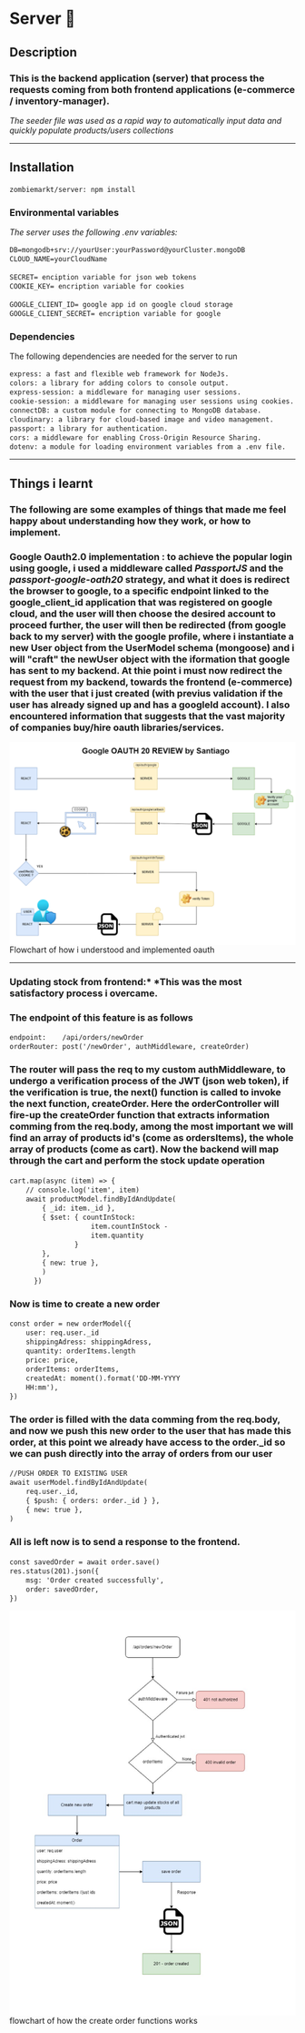 # Server 💾

## Description

### This is the backend application (server) that process the requests coming from both frontend applications (e-commerce / inventory-manager).

_The seeder file was used as a rapid way to automatically input data and quickly populate products/users collections_

---

## **Installation**

```
zombiemarkt/server: npm install
```

### **Environmental variables**

_The server uses the following .env variables:_

```
DB=mongodb+srv://yourUser:yourPassword@yourCluster.mongoDB
CLOUD_NAME=yourCloudName

SECRET= enciption variable for json web tokens
COOKIE_KEY= encription variable for cookies

GOOGLE_CLIENT_ID= google app id on google cloud storage
GOOGLE_CLIENT_SECRET= encription variable for google
```

### **Dependencies**

The following dependencies are needed for the server to run

```
express: a fast and flexible web framework for NodeJs.
colors: a library for adding colors to console output.
express-session: a middleware for managing user sessions.
cookie-session: a middleware for managing user sessions using cookies.
connectDB: a custom module for connecting to MongoDB database.
cloudinary: a library for cloud-based image and video management.
passport: a library for authentication.
cors: a middleware for enabling Cross-Origin Resource Sharing.
dotenv: a module for loading environment variables from a .env file.
```

---

## **Things i learnt**

### The following are some examples of things that made me feel happy about understanding how they work, or how to implement.

### **Google Oauth2.0 implementation** : to achieve the popular login using google, i used a middleware called _PassportJS_ and the _passport-google-oath20_ strategy, and what it does is redirect the browser to google, to a specific endpoint linked to the google_client_id application that was registered on google cloud, and the user will then choose the desired account to proceed further, the user will then be redirected (from google back to my server) with the google profile, where i instantiate a new User object from the UserModel schema (mongoose) and i will "craft" the newUser object with the iformation that google has sent to my backend. At thie point i must now redirect the request from my backend, towards the frontend (e-commerce) with the user that i just created (with previus validation if the user has already signed up and has a googleId account). **I also encountered information that suggests that the vast majority of companies buy/hire oauth libraries/services**.

<img src="https://raw.githubusercontent.com/santiagomanso/ZombieMarkt/main/FlowChart-Google-Oauth-20.drawio.png"
     alt="Google-Oauth-20"
     style="float: left; margin-right: 10px;" />

Flowchart of how i understood and implemented oauth

---

### **Updating stock from frontend**:\* \*This was the most satisfactory process i overcame.

### The endpoint of this feature is as follows

```
endpoint:    /api/orders/newOrder
orderRouter: post('/newOrder', authMiddleware, createOrder)
```

### The router will pass the req to my custom authMiddleware, to undergo a verification process of the JWT (json web token), if the verification is true, the next() function is called to invoke the next function, **createOrder**. Here the orderController will fire-up the createOrder function that extracts information comming from the req.body, among the most important we will find an array of products id's (come as **ordersItems**), the whole array of products (come as **cart**). Now the backend will map through the cart and perform the stock update operation

```
cart.map(async (item) => {
    // console.log('item', item)
    await productModel.findByIdAndUpdate(
        { _id: item._id },
        { $set: { countInStock:
                    item.countInStock -
                    item.quantity
                }
        },
        { new: true },
        )
      })
```

### Now is time to create a new order

```
const order = new orderModel({
    user: req.user._id
    shippingAdress: shippingAdress,
    quantity: orderItems.length
    price: price,
    orderItems: orderItems,
    createdAt: moment().format('DD-MM-YYYY
    HH:mm'),
})
```

### The order is filled with the data comming from the req.body, and now we push this new order to the user that has made this order, at this point we already have access to the order.\_id so we can push directly into the array of orders from our user

```
//PUSH ORDER TO EXISTING USER
await userModel.findByIdAndUpdate(
    req.user._id,
    { $push: { orders: order._id } },
    { new: true },
)
```

### All is left now is to send a response to the frontend.

```
const savedOrder = await order.save()
res.status(201).json({
    msg: 'Order created successfully',
    order: savedOrder,
})
```

<img src="https://raw.githubusercontent.com/santiagomanso/ZombieMarkt/main/server/createOrder%20flowchart.jpg"
     alt="createOrder flowchart"
     style="float: left; margin-right: 10px;" />
flowchart of how the create order functions works
